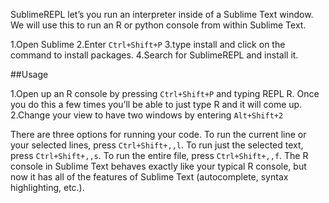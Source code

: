SublimeREPL let’s you run an interpreter inside of a Sublime Text window. We will use this to run an R or python console from within Sublime Text.

1.Open Sublime
2.Enter `Ctrl+Shift+P`
3.type install and click on the command to install packages. 
4.Search for SublimeREPL and install it. 

##Usage

1.Open up an R console by pressing `Ctrl+Shift+P` and typing REPL R. Once you do this a few times you’ll be able to just type R and it will come up. 
2.Change your view to have two windows by entering `Alt+Shift+2` 

There are three options for running your code. To run the current line or your selected lines, press `Ctrl+Shift+,,l`. To run just the selected text, press `Ctrl+Shift+,,s`. To run the entire file, press `Ctrl+Shift+,,f`. The R console in Sublime Text behaves exactly like your typical R console, but now it has all of the features of Sublime Text (autocomplete, syntax highlighting, etc.).

